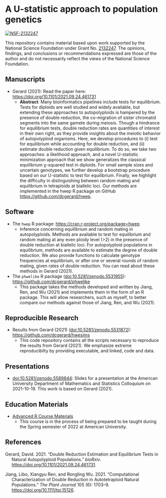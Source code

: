 
<!-- README.md is generated from README.Rmd. Please edit that file -->

# A U-statistic approach to population genetics

[![NSF-2132247](https://img.shields.io/badge/NSF-2132247-blue.svg)](https://nsf.gov/awardsearch/showAward?AWD_ID=2132247)

This repository contains material based upon work supported by the
National Science Foundation under Grant
No. [2132247](https://nsf.gov/awardsearch/showAward?AWD_ID=2132247). The
opinions, findings, and conclusions or recommendations expressed are
those of the author and do not necessarily reflect the views of the
National Science Foundation.

## Manuscripts

-   Gerard (2021): Read the paper here:
    <https://doi.org/10.1101/2021.09.24.461731>
    -   **Abstract**: Many bioinformatics pipelines include tests for
        equilibrium. Tests for diploids are well studied and widely
        available, but extending these approaches to autopolyploids is
        hampered by the presence of double reduction, the co-migration
        of sister chromatid segments into the same gamete during
        meiosis. Though a hindrance for equilibrium tests, double
        reduction rates are quantities of interest in their own right,
        as they provide insights about the meiotic behavior of
        autopolyploid organisms. Here, we develop procedures to (i) test
        for equilibrium while accounting for double reduction, and (ii)
        estimate double reduction given equilibrium. To do so, we take
        two approaches: a likelihood approach, and a novel U-statistic
        minimization approach that we show generalizes the classical
        equilibrium χ-squared test in diploids. For small sample sizes
        and uncertain genotypes, we further develop a bootstrap
        procedure based on our U-statistic to test for equilibrium.
        Finally, we highlight the difficulty in distinguishing between
        random mating and equilibrium in tetraploids at biallelic loci.
        Our methods are implemented in the hwep R package on GitHub
        <https://github.com/dcgerard/hwep>.

## Software

-   The `hwep` R package: <https://cran.r-project.org/package=hwep>
    -   Inference concerning equilibrium and random mating in
        autopolyploids. Methods are available to test for equilibrium
        and random mating at any even ploidy level (>2) in the presence
        of double reduction at biallelic loci. For autopolyploid
        populations in equilibrium, methods are available to estimate
        the degree of double reduction. We also provide functions to
        calculate genotype frequencies at equilibrium, or after one or
        several rounds of random mating, given rates of double
        reduction. You can read about these methods in Gerard (2021).
-   The `phwelike` R package
    ([doi:10.5281/zenodo.5531955](https://doi.org/10.5281/zenodo.5531955)):
    <https://github.com/dcgerard/phwelike>
    -   This package takes the methods developed and written by Jiang,
        Ren, and Wu (2021) and implements them in the form of an R
        package. This will allow researchers, such as myself, to better
        compare our methods against those of Jiang, Ren, and Wu (2021).

## Reproducible Research

-   Results from Gerard (2021)
    ([doi:10.5281/zenodo.5531872](https://doi.org/10.5281/zenodo.5531872)):
    <https://github.com/dcgerard/hwesims>
    -   This code repository contains all the scripts necessary to
        reproduce the results from Gerard (2021). We emphasize extreme
        reproducibilty by providing executable, and linked, code and
        data.

## Presentations

-   [doi:10.5281/zenodo.5589844](https://doi.org/10.5281/zenodo.5589844):
    Slides for a presentation at the American University Department of
    Mathematics and Statistics Colloquium on 2021-10-19. This work is
    based on Gerard (2021).

## Education Materials

-   [Advanced R Course Materials](https://dcgerard.github.io/advancedr/)
    -   This course is in the process of being prepared to be taught
        during the Spring semester of 2022 at American University.

## References

<div id="refs" class="references csl-bib-body hanging-indent">

<div id="ref-gerard2021double" class="csl-entry">

Gerard, David. 2021. “Double Reduction Estimation and Equilibrium Tests
in Natural Autopolyploid Populations.” *bioRxiv*.
<https://doi.org/10.1101/2021.09.24.461731>.

</div>

<div id="ref-jiang2021computational" class="csl-entry">

Jiang, Libo, Xiangyu Ren, and Rongling Wu. 2021. “Computational
Characterization of Double Reduction in Autotetraploid Natural
Populations.” *The Plant Journal* 105 (6): 1703–9.
<https://doi.org/10.1111/tpj.15126>.

</div>

</div>

